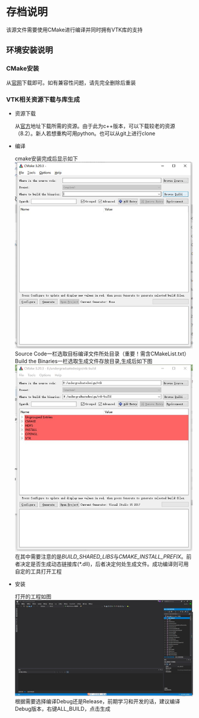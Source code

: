 # 存档说明

该源文件需要使用CMake进行编译并同时拥有VTK库的支持

## 环境安装说明

### CMake安装

从[官网](https://cmake.org/)下载即可。如有兼容性问题，请先完全删除后重装

### VTK相关资源下载与库生成

- 资源下载

    从[官方](https://vtk.org/download/)地址下载所需的资源。由于此为c++版本，可以下载较老的资源（8.2）。新人若想重构可用python。也可以从git上进行clone

- 编译

    cmake安装完成后显示如下![cmake1](./doc/image/cmake-1-default.jpg)
    Source Code一栏选取目标编译文件所处目录（重要！需含CMakeList.txt）
    Build the Binaries一栏选取生成文件存放目录,生成后如下图![cmake](./doc/image/cmake-2-default.jpg)在其中需要注意的是*BUILD_SHARED_LIBS*与*CMAKE_INSTALL_PREFIX*。前者决定是否生成动态链接库(*.dll)，后者决定何处生成文件。成功编译则可用自定的工具打开工程

- 安装

    打开的工程如图![msvc](./doc/image/vs-1-default.jpg)
    根据需要选择编译Debug还是Release，前期学习和开发的话，建议编译Debug版本，右键ALL_BUILD，点击生成

